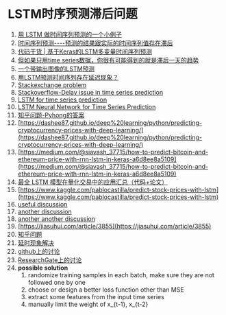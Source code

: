 LSTM时序预测滞后问题
===
1. [用 LSTM 做时间序列预测的一个小例子](https://blog.csdn.net/aliceyangxi1987/article/details/73420583)
2. [时间序列预测----预测的结果跟实际的时间序列值存在滞后](http://www.ilovematlab.cn/thread-165451-1-1.html)
3. [代码干货 | 基于Keras的LSTM多变量时间序列预测](https://blog.csdn.net/CS13522431352/article/details/77369300?locationNum=7)
4. [但如果只用time series数据，你很有可能得到的就是滞后一天的趋势](https://www.jianshu.com/p/5d6d5aac4dbd)
5. [一个带输出图像的LSTM预测](https://github.com/owoshch/time_series/blob/master/airline_prediction_one_lstm_layer_with_time_steps.ipynb)
6. [用LSTM预测时间序列存在延迟现象？](https://www.douban.com/group/topic/102741080/)
7. [Stackexchange problem](https://stats.stackexchange.com/questions/307340/role-of-delays-in-lstm-networks#comment587967_307340)
8. [Stackoverflow-Delay issue in time series prediction](https://stackoverflow.com/questions/35563758/delay-issue-in-time-series-prediction)
9. [LSTM for time series prediction](https://github.com/keras-team/keras/issues/2856)
10. [LSTM Neural Network for Time Series Prediction](http://www.jakob-aungiers.com/articles/a/LSTM-Neural-Network-for-Time-Series-Prediction)
11. [知乎问题-Pyhong的答案](https://www.zhihu.com/question/21229371)
12. [https://dashee87.github.io/deep%20learning/python/predicting-cryptocurrency-prices-with-deep-learning/](https://dashee87.github.io/deep%20learning/python/predicting-cryptocurrency-prices-with-deep-learning/)
13. [https://medium.com/@siavash_37715/how-to-predict-bitcoin-and-ethereum-price-with-rnn-lstm-in-keras-a6d8ee8a5109](https://medium.com/@siavash_37715/how-to-predict-bitcoin-and-ethereum-price-with-rnn-lstm-in-keras-a6d8ee8a5109)
14. [最全 LSTM 模型在量化交易中的应用汇总（代码+论文）](https://zhuanlan.zhihu.com/p/31783805)
15. [https://www.kaggle.com/pablocastilla/predict-stock-prices-with-lstm](https://www.kaggle.com/pablocastilla/predict-stock-prices-with-lstm)
16. [useful discussion](https://stackoverflow.com/questions/48034625/keras-lstm-predicted-timeseries-squashed-and-shifted/48050810#48050810)
17. [another discussion](https://stackoverflow.com/questions/49697457/lstm-nn-produces-shifted-forecast-low-quality-result/49700184#49700184)
18. [another another discussion](https://stackoverflow.com/questions/39139446/keras-lstm-rnn-forecast-shifting-fitted-forecast-backward)
19. [https://jiasuhui.com/article/3855](https://jiasuhui.com/article/3855)
20. [知乎问题](https://www.zhihu.com/question/275040228)
21. [延时现象解决](http://www.cnblogs.com/xuruilong100/p/8451790.html)
22. [github上的讨论](https://github.com/keras-team/keras/issues/2856)
23. [ResearchGate上的讨论](https://www.researchgate.net/post/How_can_I_decrease_the_ANN_forecasting_delay)
24. **possible solution**
	1. randomize training samples in each batch, make sure they are not followed one by one
	2. choose or design a better loss function other than MSE
	3. extract some features from the input time series
	4. manually limit the weight of x_{t-1}, x_{t-2}


